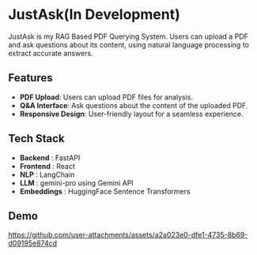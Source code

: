 # JustAsk(In Development)

JustAsk is my RAG Based PDF Querying System. Users can upload a PDF and ask questions about its content, using  natural language processing to extract accurate answers.

## Features

- **PDF Upload**: Users can upload PDF files for analysis.
- **Q&A Interface**: Ask questions about the content of the uploaded PDF.
- **Responsive Design**: User-friendly layout for a seamless experience.

## Tech Stack

- **Backend** : FastAPI
- **Frontend** : React
- **NLP** : LangChain
- **LLM** : gemini-pro using Gemini API
- **Embeddings** : HuggingFace Sentence Transformers

## Demo

https://github.com/user-attachments/assets/a2a023e0-dfe1-4735-8b69-d09195e874cd
